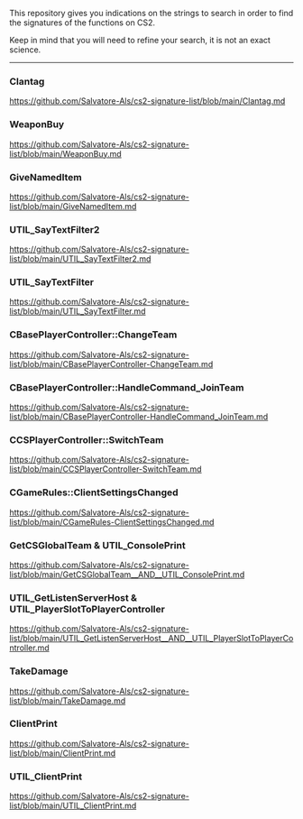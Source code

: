 This repository gives you indications on the strings to search in order to find the signatures of the functions on CS2.

Keep in mind that you will need to refine your search, it is not an exact science.

---

### Clantag
https://github.com/Salvatore-Als/cs2-signature-list/blob/main/Clantag.md

### WeaponBuy
https://github.com/Salvatore-Als/cs2-signature-list/blob/main/WeaponBuy.md

### GiveNamedItem
https://github.com/Salvatore-Als/cs2-signature-list/blob/main/GiveNamedItem.md

### UTIL_SayTextFilter2
https://github.com/Salvatore-Als/cs2-signature-list/blob/main/UTIL_SayTextFilter2.md

### UTIL_SayTextFilter
https://github.com/Salvatore-Als/cs2-signature-list/blob/main/UTIL_SayTextFilter.md

### CBasePlayerController::ChangeTeam
https://github.com/Salvatore-Als/cs2-signature-list/blob/main/CBasePlayerController-ChangeTeam.md

### CBasePlayerController::HandleCommand_JoinTeam
https://github.com/Salvatore-Als/cs2-signature-list/blob/main/CBasePlayerController-HandleCommand_JoinTeam.md

### CCSPlayerController::SwitchTeam
https://github.com/Salvatore-Als/cs2-signature-list/blob/main/CCSPlayerController-SwitchTeam.md

### CGameRules::ClientSettingsChanged
https://github.com/Salvatore-Als/cs2-signature-list/blob/main/CGameRules-ClientSettingsChanged.md

### GetCSGlobalTeam & UTIL_ConsolePrint
https://github.com/Salvatore-Als/cs2-signature-list/blob/main/GetCSGlobalTeam__AND__UTIL_ConsolePrint.md

### UTIL_GetListenServerHost & UTIL_PlayerSlotToPlayerController
https://github.com/Salvatore-Als/cs2-signature-list/blob/main/UTIL_GetListenServerHost__AND__UTIL_PlayerSlotToPlayerController.md

### TakeDamage
https://github.com/Salvatore-Als/cs2-signature-list/blob/main/TakeDamage.md

### ClientPrint
https://github.com/Salvatore-Als/cs2-signature-list/blob/main/ClientPrint.md

### UTIL_ClientPrint
https://github.com/Salvatore-Als/cs2-signature-list/blob/main/UTIL_ClientPrint.md
